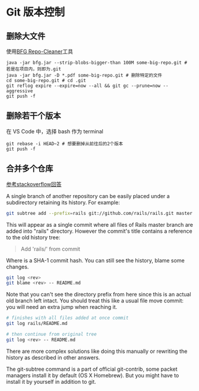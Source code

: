 # Git 版本控制

## 删除大文件

使用[BFG Repo-Cleaner](https://rtyley.github.io/bfg-repo-cleaner/)工具

```shell
java -jar bfg.jar --strip-blobs-bigger-than 100M some-big-repo.git # 若是在项目内，则即为.git
java -jar bfg.jar -D *.pdf some-big-repo.git # 删除特定的文件
cd some-big-repo.git # cd .git
git reflog expire --expire=now --all && git gc --prune=now --aggressive
git push -f
```

## 删除若干个版本

在 VS Code 中，选择 bash 作为 terminal

```shell
git rebase -i HEAD~2 # 想要删掉从前往后的2个版本
git push -f
```

## 合并多个仓库

[参考stackoverflow回答](https://stackoverflow.com/questions/1425892/how-do-you-merge-two-git-repositories)

A single branch of another repository can be easily placed under a subdirectory retaining its history. For example:

```bash
git subtree add --prefix=rails git://github.com/rails/rails.git master
```

This will appear as a single commit where all files of Rails master branch are added into "rails" directory. However the commit's title contains a reference to the old history tree:

> Add 'rails/' from commit <rev>

Where <rev> is a SHA-1 commit hash. You can still see the history, blame some changes.

```bash
git log <rev>
git blame <rev> -- README.md
```

Note that you can't see the directory prefix from here since this is an actual old branch left intact. You should treat this like a usual file move commit: you will need an extra jump when reaching it.

```bash
# finishes with all files added at once commit
git log rails/README.md

# then continue from original tree
git log <rev> -- README.md
```

There are more complex solutions like doing this manually or rewriting the history as described in other answers.

The git-subtree command is a part of official git-contrib, some packet managers install it by default (OS X Homebrew). But you might have to install it by yourself in addition to git.
